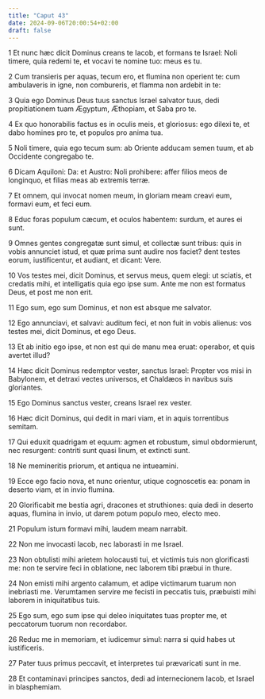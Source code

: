```yaml
---
title: "Caput 43"
date: 2024-09-06T20:00:54+02:00
draft: false
---
```



1 Et nunc hæc dicit Dominus creans te Iacob, et formans te Israel: Noli timere, quia redemi te, et vocavi te nomine tuo: meus es tu.

2 Cum transieris per aquas, tecum ero, et flumina non operient te: cum ambulaveris in igne, non combureris, et flamma non ardebit in te:

3 Quia ego Dominus Deus tuus sanctus Israel salvator tuus, dedi propitiationem tuam Ægyptum, Æthopiam, et Saba pro te.

4 Ex quo honorabilis factus es in oculis meis, et gloriosus: ego dilexi te, et dabo homines pro te, et populos pro anima tua.

5 Noli timere, quia ego tecum sum: ab Oriente adducam semen tuum, et ab Occidente congregabo te.

6 Dicam Aquiloni: Da: et Austro: Noli prohibere: affer filios meos de longinquo, et filias meas ab extremis terræ.

7 Et omnem, qui invocat nomen meum, in gloriam meam creavi eum, formavi eum, et feci eum.

8 Educ foras populum cæcum, et oculos habentem: surdum, et aures ei sunt.

9 Omnes gentes congregatæ sunt simul, et collectæ sunt tribus: quis in vobis annunciet istud, et quæ prima sunt audire nos faciet? dent testes eorum, iustificentur, et audiant, et dicant: Vere.

10 Vos testes mei, dicit Dominus, et servus meus, quem elegi: ut sciatis, et credatis mihi, et intelligatis quia ego ipse sum. Ante me non est formatus Deus, et post me non erit.

11 Ego sum, ego sum Dominus, et non est absque me salvator.

12 Ego annunciavi, et salvavi: auditum feci, et non fuit in vobis alienus: vos testes mei, dicit Dominus, et ego Deus.

13 Et ab initio ego ipse, et non est qui de manu mea eruat: operabor, et quis avertet illud?

14 Hæc dicit Dominus redemptor vester, sanctus Israel: Propter vos misi in Babylonem, et detraxi vectes universos, et Chaldæos in navibus suis gloriantes.

15 Ego Dominus sanctus vester, creans Israel rex vester.

16 Hæc dicit Dominus, qui dedit in mari viam, et in aquis torrentibus semitam.

17 Qui eduxit quadrigam et equum: agmen et robustum, simul obdormierunt, nec resurgent: contriti sunt quasi linum, et extincti sunt.

18 Ne memineritis priorum, et antiqua ne intueamini.

19 Ecce ego facio nova, et nunc orientur, utique cognoscetis ea: ponam in deserto viam, et in invio flumina.

20 Glorificabit me bestia agri, dracones et struthiones: quia dedi in deserto aquas, flumina in invio, ut darem potum populo meo, electo meo.

21 Populum istum formavi mihi, laudem meam narrabit.

22 Non me invocasti Iacob, nec laborasti in me Israel.

23 Non obtulisti mihi arietem holocausti tui, et victimis tuis non glorificasti me: non te servire feci in oblatione, nec laborem tibi præbui in thure.

24 Non emisti mihi argento calamum, et adipe victimarum tuarum non inebriasti me. Verumtamen servire me fecisti in peccatis tuis, præbuisti mihi laborem in iniquitatibus tuis.

25 Ego sum, ego sum ipse qui deleo iniquitates tuas propter me, et peccatorum tuorum non recordabor.

26 Reduc me in memoriam, et iudicemur simul: narra si quid habes ut iustificeris.

27 Pater tuus primus peccavit, et interpretes tui prævaricati sunt in me.

28 Et contaminavi principes sanctos, dedi ad internecionem Iacob, et Israel in blasphemiam.

